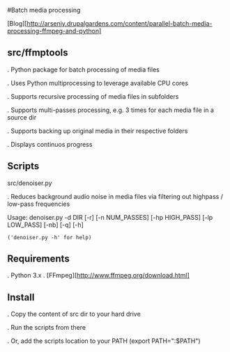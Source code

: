 #Batch media processing


[Blog][http://arseniy.drupalgardens.com/content/parallel-batch-media-processing-ffmpeg-and-python]


src/ffmptools
--------------
  . Python package for batch processing of media files

  . Uses Python multiprocessing to leverage available CPU cores

  . Supports recursive processing of media files in subfolders

  . Supports multi-passes processing, e.g. 3 times for each media file in a source dir

  . Supports backing up original media in their respective folders

  . Displays continuos progress


Scripts
--------
 src/denoiser.py

  . Reduces background audio noise in media files via filtering out highpass / low-pass frequencies

  Usage: denoiser.py -d DIR [-r] [-n NUM_PASSES] [-hp HIGH_PASS] [-lp LOW_PASS] [-nb] [-q] [-h]

    ('denoiser.py -h' for help)


Requirements
------------
  . Python 3.x
  . [FFmpeg][http://www.ffmpeg.org/download.html]
 

Install
-------
  . Copy the content of src dir to your hard drive

  . Run the scripts from there

  . Or, add the scripts location to your PATH (export PATH="<path to scripts>:$PATH")
  

